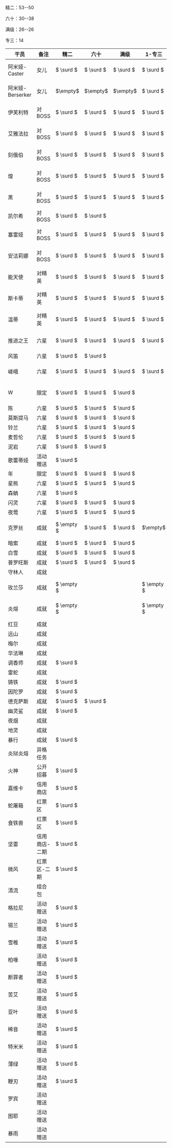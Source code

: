 精二：53--50

六十：30--38

满级：26--26

专三：14

| 干员 | 备注 | 精二 | 六十 | 满级 | 1-专三 | 2-专三 | 3-专三 |
| ---- | ---- | ------ | ------ | ------ | ---- | ---- | ---- |
| 阿米娅-Caster | 女儿 | $ \surd $ | $ \surd $ | $ \surd $ | $ \surd $ | $ \surd $ | $ \surd $ |
| 阿米娅-Berserker | 女儿 | $\empty$ | $\empty$ | $\empty$ | $ \surd $ | $ \surd $ | $\empty$ |
| 伊芙利特 | 对BOSS | $ \surd $ | $ \surd $ | $ \surd $ | $ \surd $ | $ \surd $ | $ \surd $ |
| 艾雅法拉 | 对BOSS | $ \surd $ | $ \surd $ | $ \surd $ | $ \surd $ | $ \surd $ | $ \surd $ |
| 刻俄伯 | 对BOSS | $ \surd $ | $ \surd $ | $ \surd $ | $ \surd $ | $ \surd $ | $ \surd $ |
| 煌 | 对BOSS | $ \surd $ | $ \surd $ | $ \surd $ | $ \surd $ | $ \surd $ | $ \surd $ |
| 黑 | 对BOSS | $ \surd $ | $ \surd $ | $ \surd $ | $ \surd $ | $ \surd $ | $ \surd $ |
| 凯尔希 |对BOSS | $ \surd $ | $ \surd $ |  |  |  |  |
| 塞雷娅 | 对BOSS | $ \surd $ | $ \surd $ | $ \surd $ | $ \surd $ | $ \surd $ | $ \surd $ |
| 安洁莉娜 | 对BOSS | $ \surd $ | $ \surd $ | $ \surd $ | $ \surd $ | $ \surd $ | $ \surd $ |
| 能天使 | 对精英 | $ \surd $ | $ \surd $ | $ \surd $ | $ \surd $ | $ \surd $ | $ \surd $ |
| 斯卡蒂 | 对精英 | $ \surd $ | $ \surd $ | $ \surd $ | $ \surd $ | $ \surd $ | $ \surd $ |
| 温蒂 | 对精英 | $ \surd $ | $ \surd $ | $ \surd $ | $ \surd $ | $ \surd $ | $ \surd $ |
| 推进之王 | 六星 | $ \surd $ | $ \surd $ | $ \surd $ | $ \surd $ | $ \surd $ | $ \surd $ |
| 风笛 | 六星 | $ \surd $ | $ \surd $ |  |  |  |  |
| 嵯峨 | 六星 | $ \surd $ | $ \surd $ | $ \surd $ | $ \surd $ | $ \surd $ | $ \surd $ |
| W | 限定 | $ \surd $ | $ \surd $ | $ \surd $ |  | $ \surd $ | $ \surd $ |
| 陈 | 六星 | $ \surd $ | $ \surd $ | $ \surd $ |  |  |  |
| 莫斯提马 | 六星 | $ \surd $ | $ \surd $ | $ \surd $ |  |  |  |
| 铃兰 | 六星 | $ \surd $ | $ \surd $ | $ \surd $ |  |  |  |
| 麦哲伦 | 六星 | $ \surd $ | $ \surd $ | $ \surd $ |  |  |  |
| 泥岩 | 六星 | $ \surd $ | $ \surd $ |  |  |  |  |
| 歌蕾蒂娅 | 活动赠送 | $ \surd $ | | | | | |
| 年 | 限定 | $ \surd $ | $ \surd $ | $ \surd $ |  |  |  |
| 星熊 | 六星 | $ \surd $ | $ \surd $ | $ \surd $ |  |  |  |
| 森蚺 | 六星 | $ \surd $ |  |  |  |  |  |
| 闪灵 | 六星 | $ \surd $ | $ \surd $ | $ \surd $ |  |  |  |
| 夜莺 | 六星 | $ \surd $ | $ \surd $ | $ \surd $ |  |  |  |
| 克罗丝 | 成就 | $ \empty $ | $ \surd $ | $ \surd $ | $\empty$ | $ \empty $ | $\empty$ |
| 暗索 | 成就 | $ \surd $ | $ \surd $ | $ \surd $ |  |  | $\empty$ |
| 白雪 | 成就 | $ \surd $  | $ \surd $ | $ \surd $ |  |  | $\empty$ |
| 普罗旺斯 | 成就 | $ \surd $ | $ \surd $ | $ \surd $ |  |  | $\empty$ |
| 守林人 | 成就 |            |            |           |  |  | $\empty$ |
| 玫兰莎 | 成就 | $ \empty $ |  | | $ \empty $ | $ \empty $ | $ \empty $ |
| 炎熔 | 成就 | $ \empty $ |  | | $ \empty $ | $ \empty $ | $ \empty $ |
| 红豆 | 成就 | | | | | | $\empty$ |
| 远山 | 成就 | | | | | | $\empty$ |
| 梅尔 | 成就 | | | | | | $\empty$ |
| 华法琳 | 成就 | | | | | | $\empty$ |
| 调香师 | 成就 | $ \surd $ |  | | | | $\empty$ |
| 雷蛇 | 成就 |  |  | | | | $\empty$ |
| 铸铁 | 成就 | $ \surd $ |  |  |  |  | $\empty$ |
| 因陀罗 | 成就 | $ \surd $ |  |  |  |  | $\empty$ |
| 德克萨斯 | 成就 | $ \surd $ | $ \surd $ |      |        |        | $\empty$ |
| 幽灵鲨 | 成就 | $ \surd $ |  |      |        |        | $\empty$ |
| 夜烟 | 成就 |  |  | | | | $\empty$ |
| 地灵 | 成就 | | | | | | $\empty$ |
| 暴行 | 成就 | $ \surd $ |  |  |  |  | $\empty$ |
| 炎狱炎熔 | 异格任务 | | | | | | $\empty$ |
| 火神 | 公开招募 | $ \surd $ |  |  |  |  | $\empty$ |
| 嘉维卡 | 信用商店 | $ \surd $ |  |  |  |  | $\empty$ |
| 蛇屠箱 | 红票区 | $ \surd $ |  |  |  |  | $\empty$ |
| 食铁兽 | 红票区 | $ \surd $ |  |  |  |  | $\empty$ |
| 坚雷 | 信用商店-二期 | $ \surd $ |  |  |  |  | $\empty$ |
| 微风 | 红票区-二期 | $ \surd $ |  |  |  |  | $\empty$ |
| 清流 | 组合包 | | | | | | $\empty$ |
| 格拉尼 | 活动赠送 | $ \surd $ |  |  |  |  | $\empty$ |
| 锡兰 | 活动赠送 | $ \surd $ |  |  |  |  | $\empty$ |
| 雪稚 | 活动赠送 | $ \surd $ |  |  |  |  | $\empty$ |
| 柏喙 | 活动赠送 | $ \surd $ |  |  |  |  | $\empty$ |
| 断罪者 | 活动赠送 | $ \surd $ |  |  |  |  | $\empty$ |
| 苦艾 | 活动赠送 | $ \surd $ |  |  |  |  | $\empty$ |
| 亚叶 | 活动赠送 | $ \surd $ |  |  |  |  | $\empty$ |
| 稀音 | 活动赠送 | $ \surd $ |  |  |  |  | $\empty$ |
| 特米米 | 活动赠送 | $ \surd $ |  |  |  |  | $\empty$ |
| 薄绿 | 活动赠送 | $ \surd $ |  |  |  |  | $\empty$ |
| 鞭刃 | 活动赠送 | $ \surd $ |  |  |  |  | $\empty$ |
| 罗宾 | 活动赠送 |  |  | | | | $\empty$ |
| 图耶 | 活动赠送 |  |  | | | | $\empty$ |
| 暴雨 | 活动赠送 | | | | | | $\empty$ |
